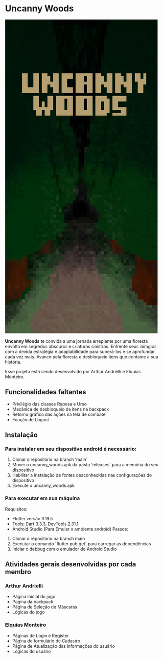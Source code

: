# Uncanny Woods

![](/assets/Menu1.png)

**Uncanny Woods** te convida a uma jornada arrepiante por uma floresta envolta em segredos obscuros e criaturas sinistras. Enfrente seus inimgios com a devida estratégia e adaptabilidade para superá-los e se aprofundar cada vez mais. Avance pela floresta e desbloqueie itens que contame a sua história.


Esse projeto está sendo desenvolvido por Arthur Andrielli e Elquias Monteiro.


## Funcionalidades faltantes
* Privilégio das classes Raposa e Urso
* Mecânica de desbloqueio de itens na backpack
* Retorno gráfico das ações na tela de combate
* Função de Logout

## Instalação

### Para instalar em seu dispositivo android é necessário:
1. Clonar o repositório na branch 'main'
2. Mover o uncanny_woods.apk da pasta 'releases' para a memória do seu dispositivo
3. Habilitar a instalação de fontes desconhecidas nas configurações do dispositivo
4. Execute o uncanny_woods.apk 

### Para executar em sua máquina
Requisitos:
- Flutter versão 3.19.5
- Tools: Dart 3.3.3, DevTools 2.31.1
- Android Studio (Para Emular o ambiente android)
Passos:
1. Clonar o repositório na branch main
2. Executar o comando 'flutter pub get' para carregar as dependências
3. Iniciar o debbug com o emulador do Android Studio


## Atividades gerais desenvolvidas por cada membro

### Arthur Andrielli
- Página Inicial do jogo
- Pagina da backpack
- Página de Seleção de Máscaras 
- Lógicas do jogo

### Elquias Monteiro
- Páginas de Login e Register
- Página de formulário de Cadastro
- Página de Atualização das informações do usuário
- Lógicas do usuário
